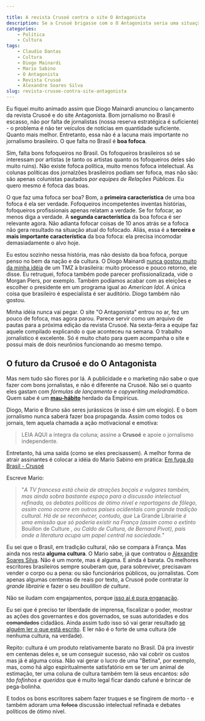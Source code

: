 ```yaml
---

title: A revista Crusoé contra o site O Antagonista
description: Se a Crusoé brigasse com o O Antagonista seria uma situação freudiana interessante.
categories:
    - Política
    - Cultura
tags:
    - Claudio Dantas
    - Cultura
    - Diogo Mainardi
    - Mario Sabino
    - O Antagonista
    - Revista Crusoé
    - Alexandre Soares Silva
slug: revista-crusoe-contra-site-antagonista
---
```


Eu fiquei muito animado assim que Diogo Mainardi anunciou o lançamento da revista Crusoé e do site Antagonista. Bom jornalismo no Brasil é escasso, não por falta de jornalistas (nossa reserva estratégica é suficiente) - o problema é não ter veículos de notícias em quantidade suficiente. Quanto mais melhor. Entretanto, essa não é a lacuna mais importante no jornalismo brasileiro. O que falta no Brasil é **boa fofoca**.

Sim, falta bons fofoqueiros no Brasil. Os fofoqueiros brasileiros só se interessam por artistas (e tanto os artistas quanto os fofoqueiros deles são muito ruins). Não existe fofoca política, muito menos fofoca intelectual. As colunas políticas dos jornalzões brasileiros podiam ser fofoca, mas não são: são apenas colunistas pautados *por equipes de Relações Públicas*. Eu quero mesmo é fofoca das boas.

O que faz uma fofoca ser boa? Bom, a **primeira característica** de uma boa fofoca é ela ser verdade. Fofoqueiros incompetentes inventas histórias, fofoqueiros profissionais apenas relatam a verdade. Se for fofocar, ao menos diga a verdade. A **segunda característica** da boa fofoca é ser relevante agora. Não adianta fofocar coisas de 10 anos atrás se a fofoca não gera resultado na situação atual do fofocado. Aliás, essa é a **terceira e mais importante característica** da boa fofoca: ela precisa incomodar demasiadamente o alvo hoje. 

Eu estou sozinho nessa história, mas não desisto da boa fofoca, porque penso no bem da nação e da cultura. O Diogo Mainardi [nunca gostou muito da minha idéia](/cultura/entrevista-diogo-mainardi/) de um TMZ à brasileira: muito processo e pouco retorno, ele disse. Eu retruquei, fofoca também pode parecer profissionalizada, vide o Morgan Piers, por exemplo. Também podíamos acabar com as eleições e escolher o presidente em um programa igual ao *American Idol*. A única coisa que brasileiro é especialista é ser auditório. Diogo também não gostou.

Minha idéia nunca vai pegar. O site "O Antagonista" entrou no ar, fez um pouco de fofoca, mas agora parou. Parece servir como um arquivo de pautas para a próxima edição da revista Crusoé. Na sexta-feira a equipe faz aquele compilado explicando o que aconteceu na semana. O trabalho jornalistico é excelente. Só é muito chato para quem acompanha o site e possui mais de dois neurônios funcionando ao mesmo tempo. 

## O futuro da Crusoé e do O Antagonista

Mas nem tudo são flores por lá. A publicidade e o marketing não sabe o que fazer com bons jornalistas, e não é diferente na Crusoé. Não sei o quanto eles gastam com *fórmulas de lançamento* e *copywriting melodramático*. Quem sabe é um **[mau-hábito](/negócios/breaking-bad-habits-freek-vermeulen/)** herdado da Empiricus.

Diogo, Mario e Bruno são seres jurássicos (e isso é sim um elogio). E o bom jornalismo nunca saberá fazer boa propaganda. Assim como todos os jornais, tem aquela chamada a ação motivacional e emotiva:

> LEIA AQUI a íntegra da coluna; assine a **Crusoé** e apoie o jornalismo independente.

Entretanto, há uma saída (como se eles precisassem). A melhor forma de atrair assinantes é colocar a idéia do Mario Sabino em prática: [Em fuga do Brasil - Crusoé](https://crusoe.com.br/edicoes/163/em-fuga-do-brasil/)

Escreve Mario: 

> "*A TV francesa está cheia de atrações boçais e vulgares também, mas 
> ainda sobra bastante espaço para a discussão intelectual refinada, os 
> debates políticos de ótimo nível e reportagens de fôlego, assim como 
> ocorre em outros países ocidentais com grande tradição cultural. Há de 
> se reconhecer, contudo, que* La Grande Librairie *é uma emissão que só poderia existir na França (assim como o extinto* Bouillon de Culture *, ou Caldo de Cultura, de Bernard Pivot), país onde a literatura ocupa um papel central na sociedade.*"

Eu sei que o Brasil, em tradição cultural, não se compara à França. Mas ainda nos resta **alguma cultura**. O Mario sabe, já que contratou o [Alexandre Soares Silva](https://alexandresoaressilva.wordpress.com/). Não é um monte, mas é alguma. E ainda é barata. Os melhores escritores brasileiros sempre souberam que, para sobreviver, precisavam vender o corpo ou a pena: ou são funcionários públicos, ou jornalistas. Com apenas algumas centenas de reais por texto, a Crusoé pode contratar *la grande librairie* e fazer o seu *boulillon de culture*.

Não se iludam com engajamentos, porque [isso aí é pura enganação](https://ffw.uol.com.br/noticias/moda/fraude-e-falso-engajamento-novo-estudo-revela-dados-alarmantes-no-marketing-de-influenciadores/). 

Eu sei que é preciso ter liberdade de imprensa, fiscalizar o poder, mostrar as ações dos governantes e dos governados, se suas autoridades e dos ~~comandados~~ cidadãos. Ainda assim tudo isso só vai gerar resultado [se alguém ler o que está escrito](https://llsaboya.com/um-culto-a-ignorancia-isaac-asimov/). E ler não é o forte de uma cultura (de nenhuma cultura, na verdade).

Repito: cultura é um produto relativamente barato no Brasil. Dá pra investir em centenas deles e, se um conseguir sucesso, não vai cobrir os custos mas já é alguma coisa. Não vai gerar o lucro de uma "Betina", por exemplo, mas, como há algo espiritualmente satisfatório em se ter um animal de estimação, ter uma coluna de cultura também tem lá seus encantos: *são tão fofinhos e queridos* que é muito legal ficar dando cafuné e brincar de pega-bolinha.

E todos os bons escritores sabem fazer truques e se fingirem de morto - e também adoram uma ~~fofoca~~ discussão intelectual refinada e debates políticos de ótimo nível.
